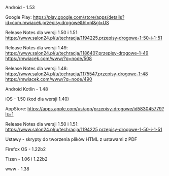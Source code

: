 Android - 1.53

Google Play: https://play.google.com/store/apps/details?id=com.mwiacek.przepisy.drogowe&hl=pl&gl=US

Release Notes dla wersji 1.50 i 1.51: https://www.salon24.pl/u/techracja/1194225,przepisy-drogowe-1-50-i-1-51

Release Notes dla wersji 1.49: https://www.salon24.pl/u/techracja/1186407,przepisy-drogowe-1-49 https://mwiacek.com/www/?q=node/508

Release Notes dla wersji 1.48: https://www.salon24.pl/u/techracja/1175547,przepisy-drogowe-1-48 https://mwiacek.com/www/?q=node/490

Android Kotlin - 1.48

iOS - 1.50 (kod dla wersji 1.40)

AppStore: https://apps.apple.com/us/app/przepisy-drogowe/id583045779?ls=1

Release Notes dla wersji 1.50 i 1.51: https://www.salon24.pl/u/techracja/1194225,przepisy-drogowe-1-50-i-1-51

Ustawy - skrypty do tworzenia plików HTML z ustawami z PDF

Firefox OS - 1.22b2

Tizen - 1.06 i 1.22b2

www - 1.38
